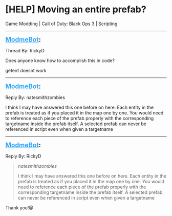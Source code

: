 # [HELP] Moving an entire prefab?
Game Modding | Call of Duty: Black Ops 3 | Scripting

---
<strong style="font-size: 1.4em;"><span style="text-decoration: underline;text-decoration-color: #34a7f9;"><span style="color:#34a7f9;">ModmeBot</span></span>:</strong>

<p>Thread By: RickyD<br /><p style="text-align:left;">Does anyone know how to accomplish this in code?</p><p style="text-align:left;"></p><p style="text-align:left;">getent doesnt work</p></p>

---
<strong style="font-size: 1.4em;"><span style="text-decoration: underline;text-decoration-color: #34a7f9;"><span style="color:#34a7f9;">ModmeBot</span></span>:</strong>

<p>Reply By: natesmithzombies<br /><p style="text-align:left;">I think I may have answered this one before on here. Each entity in the prefab is treated as if you placed it in the map one by one. You would need to reference each piece of the prefab properly with the corresponding targetname inside the prefab itself. A selected prefab can never be referenced in script even when given a targetname</p></p>

---
<strong style="font-size: 1.4em;"><span style="text-decoration: underline;text-decoration-color: #34a7f9;"><span style="color:#34a7f9;">ModmeBot</span></span>:</strong>

<p>Reply By: RickyD<br /><blockquote><em>natesmithzombies</em><p style="text-align:left;">I think I may have answered this one before on here. Each entity in the prefab is treated as if you placed it in the map one by one. You would need to reference each piece of the prefab properly with the corresponding targetname inside the prefab itself. A selected prefab can never be referenced in script even when given a targetname</p></blockquote><p style="text-align:left;"></p><p style="text-align:left;"></p><p style="text-align:left;">Thank you!@</p></p>
